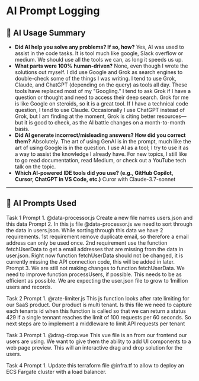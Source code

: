 # AI Prompt Logging

## 📝 AI Usage Summary

- **Did AI help you solve any problems? If so, how?** Yes, AI was used to assist in the code tasks. It is tool much like google, Slack overflow or medium. We should use all the tools we can, as long it speeds us up.
- **What parts were 100% human-driven?** None, even though I wrote the solutions out myself. I did use Google and Grok as search engines to double-check some of the things I was writing. I tend to use Grok, Claude, and ChatGPT (depending on the query) as tools all day. These tools have replaced most of my "Googling." I tend to ask Grok if I have a question or thought and need to access their deep search. Grok for me is like Google on steroids, so it is a great tool. If I have a technical code question, I tend to use Claude. Occasionally I use ChatGPT instead of Grok, but I am finding at the moment, Grok is citing better resources—but it is good to check, as the AI battle changes on a month-to-month basis.
- **Did AI generate incorrect/misleading answers? How did you correct them?** Absolutely. The art of using GenAI is in the prompt, much like the art of using Google is in the question. I use AI as a tool; I try to use it as a way to assist the knowledge I already have. For new topics, I still like to go read documentation, read Medium, or check out a YouTube tech talk on the topic.
- **Which AI-powered IDE tools did you use? (e.g., GitHub Copilot, Cursor, ChatGPT in VS Code, etc.)** Curor with Claude-3.7-sonnet

---

## 📜 AI Prompts Used

Task 1
Prompt 1. @data-processor.js Create a new file names users.json and this data
Prompt 2. In this js file @data-processor.js we need to sort through the data in users.json. While sorting through this data we have 2 requirements. 1st requirement remove duplicate email, so therefore a email address can only be used once. 2nd requirement use the function fetchUserData to get a email addresses that are missing from the data in user.json. Right now function fetchUserData should not be changed, it is currently missing the API connection code, this will be added in later.
Prompt 3. We are still not making changes to function fetchUserData. We need to improve function processUsers, if possible. This needs to be as efficient as possible. We are expecting the user.json file to grow to 1million users and records.

Task 2
Prompt 1. @rate-limiter.js This js function looks after rate limiting for our SaaS product. Our product is multi tenant. Is this file we need to capture each tenants id when this function is called so that we can return a status 429 if a single tennant reaches the limit of 100 requests per 60 seconds. So next steps are to implement a middleware to limit API requests per tenant

Task 3
Prompt 1. @drag-drop.vue This vue file is an from our frontend our users are using. We want to give them the ability to add UI components to a web page preview. This will an interactive drag and drop solution for the users.

Task 4
Prompt 1. Update this terraform file @infra.tf to allow to deploy an ECS Fargate cluster with a load balancer.
